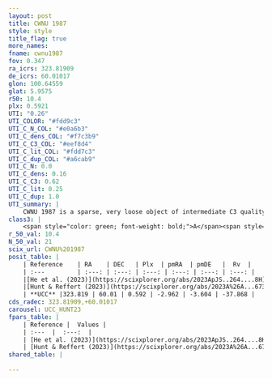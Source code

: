 ```yaml
---
layout: post
title: CWNU 1987
style: style
title_flag: true
more_names: 
fname: cwnu1987
fov: 0.347
ra_icrs: 323.81909
de_icrs: 60.01017
glon: 100.64559
glat: 5.9575
r50: 10.4
plx: 0.5921
UTI: "0.26"
UTI_COLOR: "#fdd9c3"
UTI_C_N_COL: "#e0a6b3"
UTI_C_dens_COL: "#f7c3b9"
UTI_C_C3_COL: "#eef8d4"
UTI_C_lit_COL: "#fdd7c3"
UTI_C_dup_COL: "#a6cab9"
UTI_C_N: 0.0
UTI_C_dens: 0.16
UTI_C_C3: 0.62
UTI_C_lit: 0.25
UTI_C_dup: 1.0
UTI_summary: |
    CWNU 1987 is a sparse, very loose object of intermediate C3 quality. It was recently reported in the literature.<br><br><span style="color: #99180f; font-weight: bold;">Warning: </span>contains less than 25 stars with <i>P>0.5</i> estimated.
class3: |
    <span style="color: green; font-weight: bold;">A</span><span style="color: red; font-weight: bold;">C</span>
r_50_val: 10.4
N_50_val: 21
scix_url: CWNU%201987
posit_table: |
    | Reference    | RA    | DEC   | Plx  | pmRA  | pmDE   |  Rv  |
    | :---         | :---: | :---: | :---: | :---: | :---: | :---: |
    |[He et al. (2023)](https://scixplorer.org/abs/2023ApJS..264....8H) | 323.76 | 60.063 | 0.596 | -2.961 | -3.598 | -37.9 |
    |[Hunt & Reffert (2023)](https://scixplorer.org/abs/2023A%26A...673A.114H) | 323.873 | 60.008 | 0.593 | -2.96 | -3.597 | -31.2 |
    | **UCC** |323.819 | 60.01 | 0.592 | -2.962 | -3.604 | -37.868 | 
cds_radec: 323.81909,+60.01017
carousel: UCC_HUNT23
fpars_table: |
    | Reference |  Values |
    | :---  |  :---:  |
    | [He et al. (2023)](https://scixplorer.org/abs/2023ApJS..264....8H) | `A0=1.95, m-M=11.0, logAge=8.9` |
    | [Hunt & Reffert (2023)](https://scixplorer.org/abs/2023A%26A...673A.114H) | `AV50=1.822, diffAV50=0.322, MOD50=11.066, logAge50=8.844` |
shared_table: |
    
---
```

